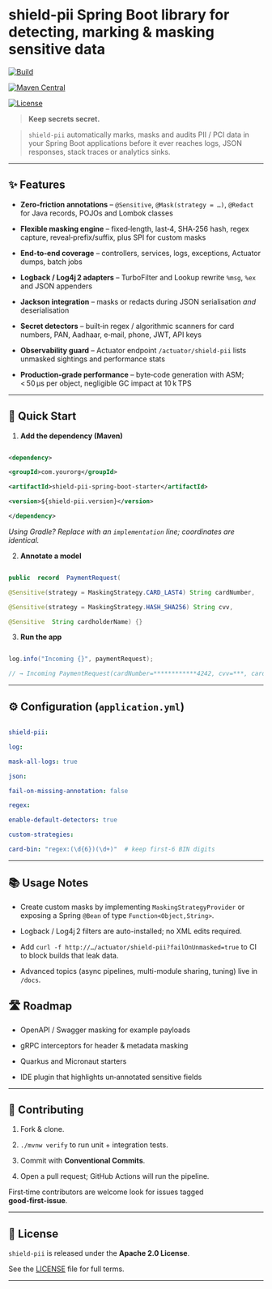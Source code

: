 # shield-pii Spring Boot library for detecting, marking & masking sensitive data



[![Build](https://img.shields.io/github/actions/workflow/status/your-org/shield-pii/ci.yml?branch=main)](...)

[![Maven Central](https://img.shields.io/maven-central/v/com.yourorg/shield-pii)](...)

[![License](https://img.shields.io/github/license/your-org/shield-pii)](LICENSE)



>  **Keep secrets secret.**

>  `shield-pii` automatically marks, masks and audits PII / PCI data in your Spring Boot applications before it ever reaches logs, JSON responses, stack traces or analytics sinks.



---



## ✨ Features



-  **Zero‑friction annotations** – `@Sensitive`, `@Mask(strategy = …)`, `@Redact` for Java records, POJOs and Lombok classes

-  **Flexible masking engine** – fixed‑length, last‑4, SHA‑256 hash, regex capture, reveal‑prefix/suffix, plus SPI for custom masks

-  **End‑to‑end coverage** – controllers, services, logs, exceptions, Actuator dumps, batch jobs

-  **Logback / Log4j 2 adapters** – TurboFilter and Lookup rewrite `%msg`, `%ex` and JSON appenders

-  **Jackson integration** – masks or redacts during JSON serialisation *and* deserialisation

-  **Secret detectors** – built‑in regex / algorithmic scanners for card numbers, PAN, Aadhaar, e‑mail, phone, JWT, API keys

-  **Observability guard** – Actuator endpoint `/actuator/shield-pii` lists unmasked sightings and performance stats

-  **Production‑grade performance** – byte‑code generation with ASM; < 50 µs per object, negligible GC impact at 10 k TPS



---



## 🚀 Quick Start



1.  **Add the dependency (Maven)**

```xml

<dependency>

<groupId>com.yourorg</groupId>

<artifactId>shield-pii-spring-boot-starter</artifactId>

<version>${shield-pii.version}</version>

</dependency>

```



*Using Gradle? Replace with an `implementation` line; coordinates are identical.*



2.  **Annotate a model**

```java

public  record  PaymentRequest(

@Sensitive(strategy = MaskingStrategy.CARD_LAST4) String cardNumber,

@Sensitive(strategy = MaskingStrategy.HASH_SHA256) String cvv,

@Sensitive  String cardholderName) {}

```



3.  **Run the app**

```java

log.info("Incoming {}", paymentRequest);

// → Incoming PaymentRequest(cardNumber=************4242, cvv=***, cardholderName=************)

```



---



## ⚙️ Configuration (`application.yml`)



```yaml

shield-pii:

log:

mask-all-logs: true

json:

fail-on-missing-annotation: false

regex:

enable-default-detectors: true

custom-strategies:

card-bin: "regex:(\d{6})(\d+)"  # keep first-6 BIN digits

```



---



## 📚 Usage Notes



* Create custom masks by implementing `MaskingStrategyProvider` or exposing a Spring `@Bean` of type `Function<Object,String>`.

* Logback / Log4j 2 filters are auto-installed; no XML edits required.

* Add `curl -f http://…/actuator/shield-pii?failOnUnmasked=true` to CI to block builds that leak data.

* Advanced topics (async pipelines, multi-module sharing, tuning) live in `/docs`.



## 🛣️ Roadmap



* OpenAPI / Swagger masking for example payloads

* gRPC interceptors for header & metadata masking

* Quarkus and Micronaut starters

* IDE plugin that highlights un‑annotated sensitive fields



---



## 🤝 Contributing



1. Fork & clone.

2.  `./mvnw verify` to run unit + integration tests.

3. Commit with **Conventional Commits**.

4. Open a pull request; GitHub Actions will run the pipeline.



First‑time contributors are welcome look for issues tagged **good‑first‑issue**.



---



## 📜 License



`shield-pii` is released under the **Apache 2.0 License**.

See the [LICENSE](LICENSE) file for full terms.



---